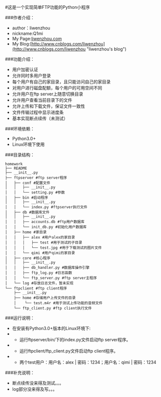 #这是一个实现简单FTP功能的Python小程序

###作者介绍：
* author：liwenzhou
* nickname:Q1mi
* My Page:[liwenzhou.com](http://liwenzhou.com "liwenzhou's page")
* My Blog:[http://www.cnblogs.com/liwenzhou](http://www.cnblogs.com/liwenzhou "liwenzhou's blog")

###功能介绍：
* 用户加密认证
* 允许同时多用户登录
* 每个用户有自己的家目录，且只能访问自己的家目录
* 对用户进行磁盘配额，每个用户的可用空间不同
* 允许用户在ftp server上随意切换目录
* 允许用户查看当前目录下的文件
* 允许上传和下载文件，保证文件一致性
* 文件传输过程中显示进度条
* 基本实现断点续传（未测试）

###环境依赖：
* Python3.0+
* Linux环境下使用

###目录结构：

    homework
    ├── README
    ├── __init__.py
    ├── ftpserver #ftp server程序
    │   ├── conf #配置文件
    │   │   ├── __init__.py
    │   │   └── setting.py #参数
    │   ├── bin #启动程序
    │   │   ├── __init__.py
    │   │   └── index.py #ftpserver执行文件
    │   ├── db #数据库文件
    │   │   ├── __init__.py
    │   │   ├── accounts.db #ftp用户数据库
    │   │   └── init_db.py #初始化用户数据库
    │   ├── home #家目录
    │   │   ├── alex #用户alex的家目录
    │   │   │   ├── test #用于测试的子目录
    │   │   │   └── test.jpg #用于下载测试的图片文件
    │   │   └── qimi #用户qimi的家目录
    │   ├── core #核心程序
    │   │   ├── __init__.py
    │   │   ├── db_handler.py #数据库操作引擎
    │   │   ├── ftp_log.py #日志函数
    │   │   └── ftp_server.py #ftp server主程序
    │   └── log #存放日志文件，暂未实现
    └── ftpclient #ftp client程序
        ├── __init__.py
        ├── home #存储用户上传文件的目录
        │    └── test.m4r #用于测试上传功能的音频文件
        └── ftp_client.py #ftp client执行文件

###运行说明：
* 在安装有Python3.0+版本的Linux环境下:
* * 运行ftpserver/bin/下的index.py文件启动ftp server程序。
* * 运行ftpclient/ftp_client.py文件启动ftp client程序。
* * 两个test用户：用户名：alex | 密码：1234；用户名：qimi | 密码：1234

###补充说明：
* 断点续传没来得及测试。。。
* log部分没来得及写。。。
